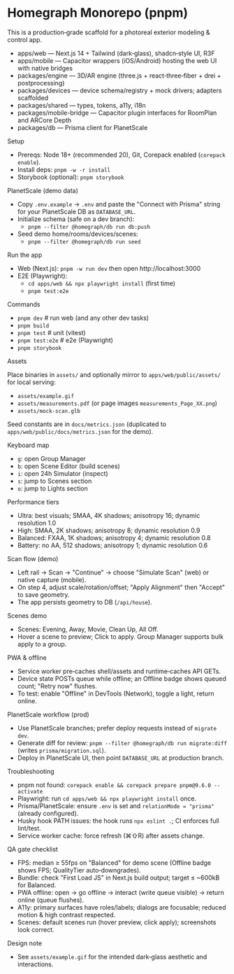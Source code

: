 # Homegraph Monorepo (pnpm)

This is a production‑grade scaffold for a photoreal exterior modeling & control app.

- apps/web — Next.js 14 + Tailwind (dark‑glass), shadcn‑style UI, R3F
- apps/mobile — Capacitor wrappers (iOS/Android) hosting the web UI with native bridges
- packages/engine — 3D/AR engine (three.js + react‑three‑fiber + drei + postprocessing)
- packages/devices — device schema/registry + mock drivers; adapters scaffolded
- packages/shared — types, tokens, a11y, i18n
- packages/mobile-bridge — Capacitor plugin interfaces for RoomPlan and ARCore Depth
- packages/db — Prisma client for PlanetScale

Setup

- Prereqs: Node 18+ (recommended 20), Git, Corepack enabled (`corepack enable`).
- Install deps: `pnpm -w -r install`
- Storybook (optional): `pnpm storybook`

PlanetScale (demo data)

- Copy `.env.example` → `.env` and paste the "Connect with Prisma" string for your PlanetScale DB as `DATABASE_URL`.
- Initialize schema (safe on a dev branch):
  - `pnpm --filter @homegraph/db run db:push`
- Seed demo home/rooms/devices/scenes:
  - `pnpm --filter @homegraph/db run seed`

Run the app

- Web (Next.js): `pnpm -w run dev` then open http://localhost:3000
- E2E (Playwright):
  - `cd apps/web && npx playwright install` (first time)
  - `pnpm test:e2e`

Commands

- `pnpm dev`           # run web (and any other dev tasks)
- `pnpm build`
- `pnpm test`          # unit (vitest)
- `pnpm test:e2e`      # e2e (Playwright)
- `pnpm storybook`

Assets

Place binaries in `assets/` and optionally mirror to `apps/web/public/assets/` for local serving:
- `assets/example.gif`
- `assets/measurements.pdf` (or page images `measurements_Page_XX.png`)
- `assets/mock-scan.glb`

Seed constants are in `docs/metrics.json` (duplicated to `apps/web/public/docs/metrics.json` for the demo).

Keyboard map

- `g`: open Group Manager
- `b`: open Scene Editor (build scenes)
- `i`: open 24h Simulator (inspect)
- `s`: jump to Scenes section
- `o`: jump to Lights section

Performance tiers

- Ultra: best visuals; SMAA, 4K shadows; anisotropy 16; dynamic resolution 1.0
- High: SMAA, 2K shadows; anisotropy 8; dynamic resolution 0.9
- Balanced: FXAA, 1K shadows; anisotropy 4; dynamic resolution 0.8
- Battery: no AA, 512 shadows; anisotropy 1; dynamic resolution 0.6

Scan flow (demo)

- Left rail → Scan → "Continue" → choose "Simulate Scan" (web) or native capture (mobile).
- On step 4, adjust scale/rotation/offset; "Apply Alignment" then "Accept" to save geometry.
- The app persists geometry to DB (`/api/house`).

Scenes demo

- Scenes: Evening, Away, Movie, Clean Up, All Off.
- Hover a scene to preview; Click to apply. Group Manager supports bulk apply to a group.

PWA & offline

- Service worker pre‑caches shell/assets and runtime‑caches API GETs.
- Device state POSTs queue while offline; an Offline badge shows queued count; "Retry now" flushes.
- To test: enable "Offline" in DevTools (Network), toggle a light, return online.

PlanetScale workflow (prod)

- Use PlanetScale branches; prefer deploy requests instead of `migrate dev`.
- Generate diff for review: `pnpm --filter @homegraph/db run migrate:diff` (writes `prisma/migration.sql`).
- Deploy in PlanetScale UI, then point `DATABASE_URL` at production branch.

Troubleshooting

- pnpm not found: `corepack enable && corepack prepare pnpm@9.6.0 --activate`
- Playwright: run `cd apps/web && npx playwright install` once.
- Prisma/PlanetScale: ensure `.env` is set and `relationMode = "prisma"` (already configured).
- Husky hook PATH issues: the hook runs `npx eslint .`; CI enforces full lint/test.
- Service worker cache: force refresh (⌘⇧R) after assets change.

QA gate checklist

- FPS: median ≥ 55fps on "Balanced" for demo scene (Offline badge shows FPS; QualityTier auto‑downgrades).
- Bundle: check "First Load JS" in Next.js build output; target ≤ ~600kB for Balanced.
- PWA offline: open → go offline → interact (write queue visible) → return online (queue flushes).
- A11y: primary surfaces have roles/labels; dialogs are focusable; reduced motion & high contrast respected.
- Scenes: default scenes run (hover preview, click apply); screenshots look correct.

Design note

- See `assets/example.gif` for the intended dark‑glass aesthetic and interactions.
